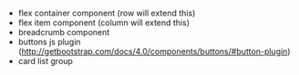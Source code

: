 - flex container component (row will extend this)
- flex item component (column will extend this)
- breadcrumb component
- buttons js plugin (http://getbootstrap.com/docs/4.0/components/buttons/#button-plugin)
- card list group

